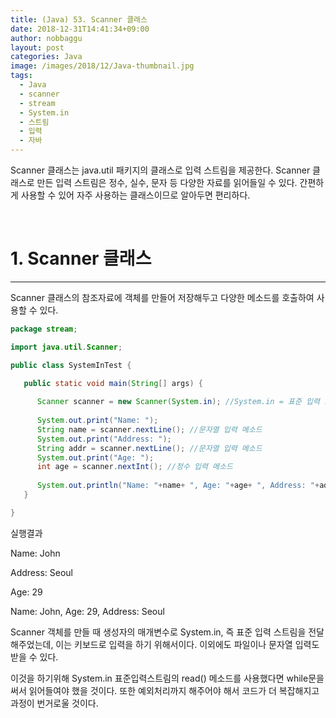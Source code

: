 ```yaml
---
title: (Java) 53. Scanner 클래스
date: 2018-12-31T14:41:34+09:00
author: nobbaggu
layout: post
categories: Java
image: /images/2018/12/Java-thumbnail.jpg
tags:
  - Java
  - scanner
  - stream
  - System.in
  - 스트림
  - 입력
  - 자바
---
```

Scanner 클래스는 java.util 패키지의 클래스로 입력 스트림을 제공한다. Scanner 클래스로 만든 입력 스트림은 정수, 실수, 문자 등 다양한 자료를 읽어들일 수 있다. 간편하게 사용할 수 있어 자주 사용하는 클래스이므로 알아두면 편리하다.

&nbsp;

# 1. Scanner 클래스

* * *

Scanner 클래스의 참조자료에 객체를 만들어 저장해두고 다양한 메소드를 호출하여 사용할 수 있다.

~~~ java
package stream;

import java.util.Scanner;

public class SystemInTest {

   public static void main(String[] args) {
      
      Scanner scanner = new Scanner(System.in); //System.in = 표준 입력 스트림 ->키보드 입력을 받기위해 System.in을 생성자 매개변수로 전달
      
      System.out.print("Name: ");
      String name = scanner.nextLine(); //문자열 입력 메소드
      System.out.print("Address: ");
      String addr = scanner.nextLine(); //문자열 입력 메소드
      System.out.print("Age: ");
      int age = scanner.nextInt(); //정수 입력 메소드
      
      System.out.println("Name: "+name+ ", Age: "+age+ ", Address: "+addr);
   }

}
~~~

실행결과

Name: John


Address: Seoul


Age: 29


Name: John, Age: 29, Address: Seoul


 

Scanner 객체를 만들 때 생성자의 매개변수로 System.in, 즉 표준 입력 스트림을 전달해주었는데, 이는 키보드로 입력을 하기 위해서이다. 이외에도 파일이나 문자열 입력도 받을 수 있다.

이것을 하기위해 System.in 표준입력스트림의 read() 메소드를 사용했다면 while문을 써서 읽어들여야 했을 것이다. 또한 예외처리까지 해주어야 해서 코드가 더 복잡해지고 과정이 번거로울 것이다.